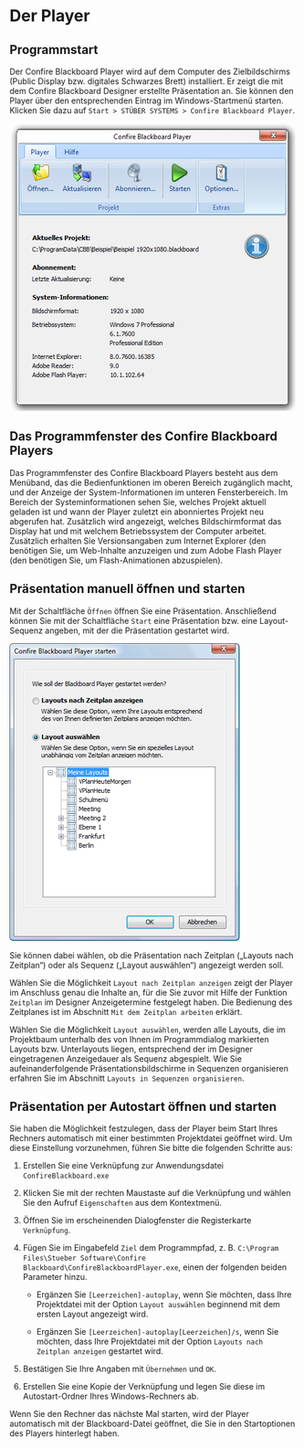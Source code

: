 # Der Player

## Programmstart

Der Confire Blackboard Player wird auf dem Computer des Zielbildschirms (Public Display bzw. digitales Schwarzes Brett) installiert. Er zeigt die mit dem Confire Blackboard Designer erstellte Präsentation an. Sie können den Player über den entsprechenden Eintrag im Windows-Startmenü starten. Klicken Sie dazu auf `Start > STÜBER SYSTEMS > Confire Blackboard Player`.
 
![Das Hauptfenster des Players](images/image22.png)

## Das Programmfenster des Confire Blackboard Players

Das Programmfenster des Confire Blackboard Players besteht aus dem Menüband, das die Bedienfunktionen im oberen Bereich zugänglich macht, und der Anzeige der System-Informationen im unteren Fensterbereich. Im Bereich der Systeminformationen sehen Sie, welches Projekt aktuell geladen ist und wann der Player zuletzt ein abonniertes Projekt neu abgerufen hat. Zusätzlich wird angezeigt, welches Bildschirmformat das Display hat und mit welchem Betriebssystem der Computer arbeitet. Zusätzlich erhalten Sie Versionsangaben zum Internet Explorer (den benötigen Sie, um Web-Inhalte anzuzeigen und zum Adobe Flash Player (den benötigen Sie, um Flash-Animationen abzuspielen). 

## Präsentation manuell öffnen und starten

Mit der Schaltfläche `Öffnen` öffnen Sie eine Präsentation. Anschließend können Sie mit der Schaltfläche `Start` eine Präsentation bzw. eine Layout-Sequenz angeben, mit der die Präsentation gestartet wird.

![Layout auswählen](images/image23.png)

Sie können dabei wählen, ob die Präsentation nach Zeitplan („Layouts nach Zeitplan“) oder als Sequenz („Layout auswählen“) angezeigt werden soll. 

Wählen Sie die Möglichkeit `Layout nach Zeitplan anzeigen` zeigt der Player im Anschluss genau die Inhalte an, für die Sie zuvor mit Hilfe der Funktion `Zeitplan` im Designer Anzeigetermine festgelegt haben. Die Bedienung des Zeitplanes ist im Abschnitt `Mit dem Zeitplan arbeiten` erklärt.

Wählen Sie die Möglichkeit `Layout auswählen`, werden alle Layouts, die im Projektbaum unterhalb des von Ihnen im Programmdialog markierten Layouts bzw. Unterlayouts liegen, entsprechend der im Designer eingetragenen Anzeigedauer als Sequenz abgespielt. Wie Sie aufeinanderfolgende Präsentationsbildschirme in Sequenzen organisieren erfahren Sie im Abschnitt `Layouts in Sequenzen organisieren`.

## Präsentation per Autostart öffnen und starten

Sie haben die Möglichkeit festzulegen, dass der Player beim Start Ihres Rechners automatisch mit einer bestimmten Projektdatei geöffnet wird. Um diese Einstellung vorzunehmen, führen Sie bitte die folgenden Schritte aus: 

1. Erstellen Sie eine Verknüpfung zur Anwendungsdatei `ConfireBlackboard.exe`

2. Klicken Sie mit der rechten Maustaste auf die Verknüpfung und wählen Sie den Aufruf `Eigenschaften` aus dem Kontextmenü.

3. Öffnen Sie im erscheinenden Dialogfenster die Registerkarte `Verknüpfung`.

4. Fügen Sie im Eingabefeld `Ziel` dem Programmpfad, z. B. `C:\Program Files\Stueber Software\Confire Blackboard\ConfireBlackboardPlayer.exe`, einen der folgenden beiden Parameter hinzu.
   
   * Ergänzen Sie `[Leerzeichen]-autoplay`, wenn Sie möchten, dass Ihre Projektdatei mit der Option `Layout auswählen` beginnend mit dem ersten Layout angezeigt wird.
   
   * Ergänzen Sie `[Leerzeichen]-autoplay[Leerzeichen]/s`, wenn Sie möchten, dass Ihre Projektdatei mit der Option `Layouts nach Zeitplan anzeigen` gestartet wird.  

5.	Bestätigen Sie Ihre Angaben mit `Übernehmen` und `OK`. 

6.	Erstellen Sie eine Kopie der Verknüpfung und legen Sie diese im Autostart-Ordner Ihres Windows-Rechners ab.

Wenn Sie den Rechner das nächste Mal starten, wird der Player automatisch mit der Blackboard-Datei geöffnet, die  Sie in den Startoptionen des Players hinterlegt haben.

